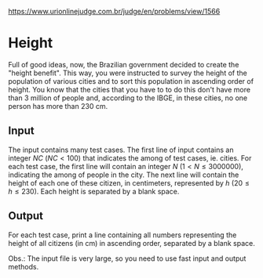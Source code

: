 https://www.urionlinejudge.com.br/judge/en/problems/view/1566

# Height

Full of good ideas, now, the Brazilian government decided to create the
"height benefit". This way, you were instructed to survey the height of the
population of various cities and to sort this population in ascending order of
height. You know that the cities that you have to to do this don't have more
than 3 million of people and, according to the IBGE, in these cities, no one
person has more than 230 cm.

## Input

The input contains many test cases. The first line of input contains an
integer $NC$ ($NC < 100$) that indicates the among of test cases, ie. cities.
For each test case, the first line will contain an integer $N$
($1 < N \leq 3000000$), indicating the among of people in the city. The next
line will contain the height of each one of these citizen, in centimeters,
represented by $h$ ($20 \leq h \leq 230$). Each height is separated by a blank
space.

## Output

For each test case, print a line containing all numbers representing the
height of all citizens (in cm) in ascending order, separated by a blank space.

Obs.: The input file is very large, so you need to use fast input and output
methods.
